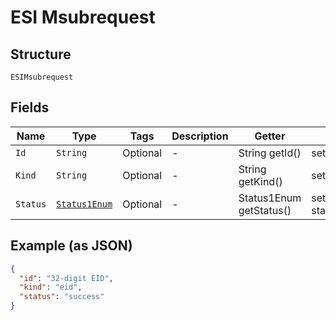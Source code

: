 
# ESI Msubrequest

## Structure

`ESIMsubrequest`

## Fields

| Name | Type | Tags | Description | Getter | Setter |
|  --- | --- | --- | --- | --- | --- |
| `Id` | `String` | Optional | - | String getId() | setId(String id) |
| `Kind` | `String` | Optional | - | String getKind() | setKind(String kind) |
| `Status` | [`Status1Enum`](../../doc/models/status-1-enum.md) | Optional | - | Status1Enum getStatus() | setStatus(Status1Enum status) |

## Example (as JSON)

```json
{
  "id": "32-digit EID",
  "kind": "eid",
  "status": "success"
}
```

